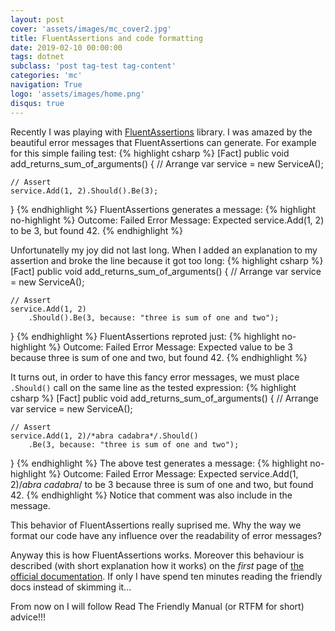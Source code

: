 ```yaml
---
layout: post
cover: 'assets/images/mc_cover2.jpg'
title: FluentAssertions and code formatting
date: 2019-02-10 00:00:00
tags: dotnet
subclass: 'post tag-test tag-content'
categories: 'mc'
navigation: True
logo: 'assets/images/home.png'
disqus: true
---
```


Recently I was playing with
[FluentAssertions](https://fluentassertions.com/)
library.
I was amazed by the beautiful error messages that FluentAssertions
can generate. For example for this simple failing test:
{% highlight csharp %}
[Fact]
public void add_returns_sum_of_arguments() {
	// Arrange
	var service = new ServiceA();
	
	// Assert
	service.Add(1, 2).Should().Be(3);
}
{% endhighlight  %}
FluentAssertions generates a message:
{% highlight no-highlight %}
Outcome: Failed
Error Message:
Expected service.Add(1, 2) to be 3, but found 42.
{% endhighlight %}

Unfortunatelly my joy did not last long.
When I added an explanation to my assertion and
broke the line because it got too long:
{% highlight csharp %}
[Fact]
public void add_returns_sum_of_arguments() {
	// Arrange
	var service = new ServiceA();

	// Assert
	service.Add(1, 2)
		.Should().Be(3, because: "three is sum of one and two");
}
{% endhighlight %}
FluentAssertions reproted just:
{% highlight no-highlight %}
Outcome: Failed
Error Message:
Expected value to be 3 because three is sum of one and two, but found 42.
{% endhighlight %}

It turns out, in order to have this fancy error messages,
we must place `.Should()` call on the same line as the
tested expression:
{% highlight csharp %}
[Fact]
public void add_returns_sum_of_arguments() {
	// Arrange
	var service = new ServiceA();

	// Assert
	service.Add(1, 2)/*abra cadabra*/.Should()
		.Be(3, because: "three is sum of one and two");
}
{% endhighlight %}
The above test generates a message:
{% highlight no-highlight %}
Outcome: Failed
Error Message:
Expected service.Add(1, 2)/*abra cadabra*/ to be 3 because three is sum of one and two, but found 42.
{% endhighlight %}
Notice that comment was also include in the message.

This behavior of FluentAssertions really suprised me.
Why the way we format our code have any influence over
the readability of error messages?

Anyway this is how FluentAssertions works.
Moreover this behaviour is described 
(with short explanation how it works) on the *first* page
of [the official documentation](https://fluentassertions.com/documentation/#subject-identification).
If only I have spend ten minutes reading the friendly docs instead of
skimming it...

From now on I will follow Read The Friendly Manual (or RTFM for short) advice!!!

